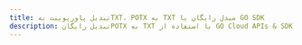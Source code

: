---title: تبدیل پاورپوینت بهTXT، POTX به TXT مبدل رایگان یا GO SDKdescription: تبدیل رایگانPOTX به TXT با استفاده از GO Cloud APIs & SDK. همچنین اسناد Microsoft PowerPoint را در Cloud ایجاد، ویرایش و رندر کنید.---